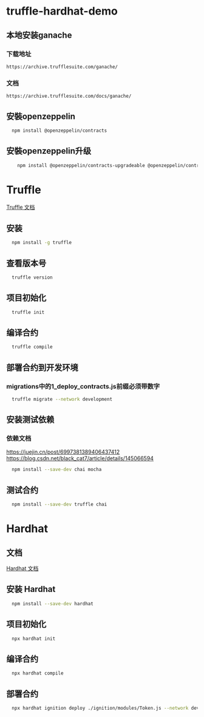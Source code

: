 # truffle-hardhat-demo

## 本地安装ganache
### 下载地址
```
https://archive.trufflesuite.com/ganache/
```

### 文档
```
https://archive.trufflesuite.com/docs/ganache/
```
## 安裝openzeppelin
```bash
  npm install @openzeppelin/contracts
```
## 安裝openzeppelin升级
```bash
    npm install @openzeppelin/contracts-upgradeable @openzeppelin/contracts
```

# Truffle

[Truffle 文档](https://archive.trufflesuite.com/docs/truffle/)


## 安装
```bash
  npm install -g truffle
```

## 查看版本号
```bash
  truffle version
```

## 项目初始化
```bash
  truffle init
```
## 编译合约
```bash
  truffle compile
```
## 部署合约到开发环境
### migrations中的1_deploy_contracts.js前缀必须带数字
```bash
  truffle migrate --network development
```
## 安装测试依赖
### 依赖文档
https://juejin.cn/post/6997381389406437412
https://blog.csdn.net/black_cat7/article/details/145066594
```bash
  npm install --save-dev chai mocha
```

## 测试合约
```bash
  npm install --save-dev truffle chai
```


# Hardhat

## 文档
[Hardhat 文档](https://hardhat.org/docs)

## 安装 Hardhat
```bash
  npm install --save-dev hardhat
```

## 项目初始化
```bash
  npx hardhat init
```

## 编译合约
```bash
  npx hardhat compile
```

## 部署合约
```bash
  npx hardhat ignition deploy ./ignition/modules/Token.js --network development
```